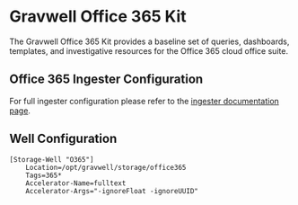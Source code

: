 # Gravwell Office 365 Kit

The Gravwell Office 365 Kit provides a baseline set of queries, dashboards, templates, and investigative resources for the Office 365 cloud office suite.

## Office 365 Ingester Configuration

For full ingester configuration please refer to the [ingester documentation page](https://docs.gravwell.io/ingesters/o365.html).


## Well Configuration
```
[Storage-Well "O365"]
	Location=/opt/gravwell/storage/office365
	Tags=365*
	Accelerator-Name=fulltext
	Accelerator-Args="-ignoreFloat -ignoreUUID"
```
